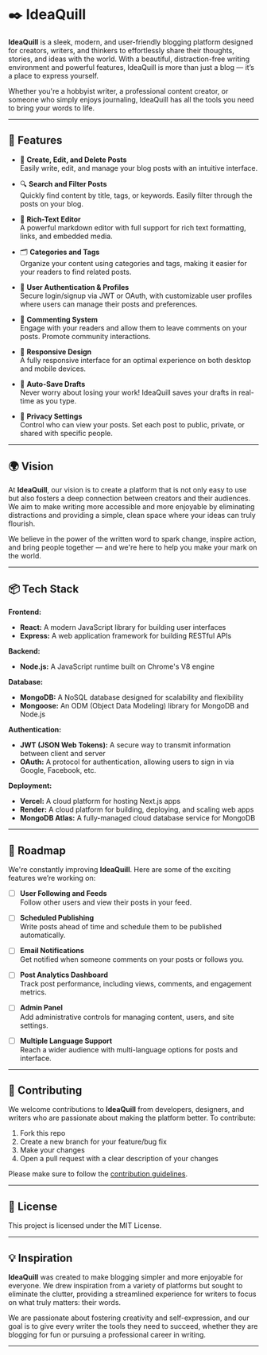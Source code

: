 # ✒️ IdeaQuill

**IdeaQuill** is a sleek, modern, and user-friendly blogging platform designed for creators, writers, and thinkers to effortlessly share their thoughts, stories, and ideas with the world. With a beautiful, distraction-free writing environment and powerful features, IdeaQuill is more than just a blog — it’s a place to express yourself.

Whether you're a hobbyist writer, a professional content creator, or someone who simply enjoys journaling, IdeaQuill has all the tools you need to bring your words to life.

---

## 🚀 Features

- 📝 **Create, Edit, and Delete Posts**  
  Easily write, edit, and manage your blog posts with an intuitive interface.

- 🔍 **Search and Filter Posts**  
  Quickly find content by title, tags, or keywords. Easily filter through the posts on your blog.

- 🧾 **Rich-Text Editor**  
  A powerful markdown editor with full support for rich text formatting, links, and embedded media.

- 🗂️ **Categories and Tags**  
  Organize your content using categories and tags, making it easier for your readers to find related posts.

- 👤 **User Authentication & Profiles**  
  Secure login/signup via JWT or OAuth, with customizable user profiles where users can manage their posts and preferences.

- 💬 **Commenting System**  
  Engage with your readers and allow them to leave comments on your posts. Promote community interactions.

- 📱 **Responsive Design**  
  A fully responsive interface for an optimal experience on both desktop and mobile devices.

- 💾 **Auto-Save Drafts**  
  Never worry about losing your work! IdeaQuill saves your drafts in real-time as you type.

- 🔐 **Privacy Settings**  
  Control who can view your posts. Set each post to public, private, or shared with specific people.

---

## 🌍 Vision

At **IdeaQuill**, our vision is to create a platform that is not only easy to use but also fosters a deep connection between creators and their audiences. We aim to make writing more accessible and more enjoyable by eliminating distractions and providing a simple, clean space where your ideas can truly flourish.

We believe in the power of the written word to spark change, inspire action, and bring people together — and we're here to help you make your mark on the world.

---

## 📦 Tech Stack

**Frontend:**  
- **React:** A modern JavaScript library for building user interfaces  
- **Express:** A web application framework for building RESTful APIs  

**Backend:**  
- **Node.js:** A JavaScript runtime built on Chrome's V8 engine  

**Database:**  
- **MongoDB:** A NoSQL database designed for scalability and flexibility  
- **Mongoose:** An ODM (Object Data Modeling) library for MongoDB and Node.js  

**Authentication:**  
- **JWT (JSON Web Tokens):** A secure way to transmit information between client and server  
- **OAuth:** A protocol for authentication, allowing users to sign in via Google, Facebook, etc.

**Deployment:**  
- **Vercel:** A cloud platform for hosting Next.js apps  
- **Render:** A cloud platform for building, deploying, and scaling web apps  
- **MongoDB Atlas:** A fully-managed cloud database service for MongoDB

---

## 📌 Roadmap

We're constantly improving **IdeaQuill**. Here are some of the exciting features we’re working on:

- [ ] **User Following and Feeds**  
  Follow other users and view their posts in your feed.

- [ ] **Scheduled Publishing**  
  Write posts ahead of time and schedule them to be published automatically.

- [ ] **Email Notifications**  
  Get notified when someone comments on your posts or follows you.

- [ ] **Post Analytics Dashboard**  
  Track post performance, including views, comments, and engagement metrics.

- [ ] **Admin Panel**  
  Add administrative controls for managing content, users, and site settings.

- [ ] **Multiple Language Support**  
  Reach a wider audience with multi-language options for posts and interface.

---

## 🙌 Contributing

We welcome contributions to **IdeaQuill** from developers, designers, and writers who are passionate about making the platform better. To contribute:

1. Fork this repo
2. Create a new branch for your feature/bug fix
3. Make your changes
4. Open a pull request with a clear description of your changes

Please make sure to follow the [contribution guidelines](CONTRIBUTING.md).

---

## 📄 License

This project is licensed under the MIT License.

---

## 💡 Inspiration

**IdeaQuill** was created to make blogging simpler and more enjoyable for everyone. We drew inspiration from a variety of platforms but sought to eliminate the clutter, providing a streamlined experience for writers to focus on what truly matters: their words.

We are passionate about fostering creativity and self-expression, and our goal is to give every writer the tools they need to succeed, whether they are blogging for fun or pursuing a professional career in writing.

---

